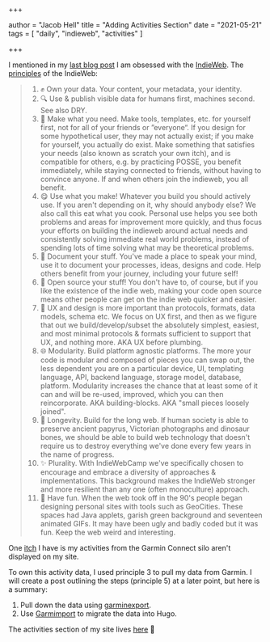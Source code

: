 +++

author = "Jacob Hell"
title = "Adding Activities Section"
date = "2021-05-21"
tags = [
    "daily", "indieweb", "activities"
]

+++

<!--more-->

I mentioned in my [last blog post](../fascination-indie-web) I am obsessed with the [IndieWeb](https://indieweb.org/). The [principles](https://indieweb.org/principles) of the IndieWeb:

>1. ✊ Own your data. Your content, your metadata, your identity.
>2. 🔍 Use & publish visible data for humans first, machines second. See also DRY.
>3. 💪 Make what you need. Make tools, templates, etc. for yourself first, not for all of your friends or ”everyone“. If you design for some hypothetical user, they may not actually exist; if you make for yourself, you actually do exist. Make something that satisfies your needs (also known as scratch your own itch), and is compatible for others, e.g. by practicing POSSE, you benefit immediately, while staying connected to friends, without having to convince anyone. If and when others join the indieweb, you all benefit.
>4. 😋 Use what you make! Whatever you build you should actively use. If you aren't depending on it, why should anybody else? We also call this eat what you cook. Personal use helps you see both problems and areas for improvement more quickly, and thus focus your efforts on building the indieweb around actual needs and consistently solving immediate real world problems, instead of spending lots of time solving what may be theoretical problems.
>5. 📓 Document your stuff. You've made a place to speak your mind, use it to document your processes, ideas, designs and code. Help others benefit from your journey, including your future self!
>6. 💞 Open source your stuff! You don't have to, of course, but if you like the existence of the indie web, making your code open source means other people can get on the indie web quicker and easier.
>7. 📐 UX and design is more important than protocols, formats, data models, schema etc. We focus on UX first, and then as we figure that out we build/develop/subset the absolutely simplest, easiest, and most minimal protocols & formats sufficient to support that UX, and nothing more. AKA UX before plumbing.
>8. 🌐 Modularity. Build platform agnostic platforms. The more your code is modular and composed of pieces you can swap out, the less dependent you are on a particular device, UI, templating language, API, backend language, storage model, database, platform. Modularity increases the chance that at least some of it can and will be re-used, improved, which you can then reincorporate. AKA building-blocks. AKA "small pieces loosely joined".
>9. 🗿 Longevity. Build for the long web. If human society is able to preserve ancient papyrus, Victorian photographs and dinosaur bones, we should be able to build web technology that doesn't require us to destroy everything we've done every few years in the name of progress.
>10. ✨ Plurality. With IndieWebCamp we've specifically chosen to encourage and embrace a diversity of approaches & implementations. This background makes the IndieWeb stronger and more resilient than any one (often monoculture) approach.
>11. 🎉 Have fun. When the web took off in the 90's people began designing personal sites with tools such as GeoCities. These spaces had Java applets, garish green background and seventeen animated GIFs. It may have been ugly and badly coded but it was fun. Keep the web weird and interesting.

One [itch](https://indieweb.org/itches) I have is my activities from the Garmin Connect silo aren't displayed on my site. 

To own this activity data, I used principle 3 to pull my data from Garmin. I will create a post outlining the steps (principle 5) at a later point, but here is a summary:

1. Pull down the data using [garminexport](https://github.com/petergardfjall/garminexport).
2. Use [Garmimport](https://github.com/jacobhell/Garmimport) to migrate the data into Hugo.

The activities section of my site lives [here](../../activities/) 🎉
